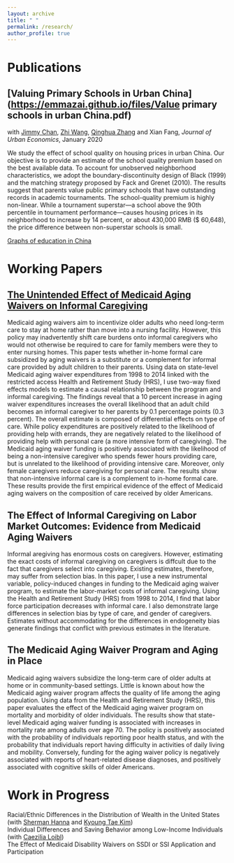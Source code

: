 ```yaml
---
layout: archive
title: " "
permalink: /research/
author_profile: true
---
```


Publications
======
## [Valuing Primary Schools in Urban China](https://emmazai.github.io/files/Value primary schools in urban China.pdf)

with [Jimmy Chan](https://jimmyhingchan.weebly.com/), [Zhi Wang](http://homepage.fudan.edu.cn/wangzhi2013brownecon/), [Qinghua Zhang](http://crm.gsm.pku.edu.cn/psc/CRMPRD/EMPLOYEE/CRM/s/WEBLIB_SPE_ISCT.TZ_SETSPE_ISCRIPT.FieldFormula.IScript_SpecialPages?TZ_SPE_ID=118) and Xian Fang, _Journal of Urban Economics_, January 2020

We study the effect of school quality on housing prices in urban China. Our objective is to provide an estimate of the school quality premium based on the best available data. To account for unobserved neighborhood characteristics, we adopt the boundary-discontinuity design of Black (1999) and the matching strategy proposed by Fack and Grenet (2010). The results suggest that parents value public primary schools that have outstanding records in academic tournaments. The school-quality premium is highly non-linear. While a tournament superstar—a school above the 90th percentile in tournament performance—causes housing prices in its neighborhood to increase by 14 percent, or about 430,000 RMB ($ 60,648), the price difference between non-superstar schools is small.

[Graphs of education in China](https://emmazai.github.io/files/EducationinChina.pdf)


Working Papers
======
## [The Unintended Effect of Medicaid Aging Waivers on Informal Caregiving](https://emmazai.github.io/files/JMP_EmmaZai.pdf)

Medicaid aging waivers aim to incentivize older adults who need long-term care to stay at home rather than move
into a nursing facility. However, this policy may inadvertently shift care burdens onto
informal caregivers who would not otherwise be required to care for family members were
they to enter nursing homes. This paper tests whether in-home formal care subsidized
by aging waivers is a substitute or a complement for informal care provided by adult
children to their parents. Using data on state-level Medicaid aging waiver expenditures
from 1998 to 2014 linked with the restricted access Health and Retirement Study (HRS),
I use two-way fixed effects
models to estimate a causal relationship between the program and informal caregiving.
The findings reveal that a 10 percent increase in aging waiver expenditures increases the
overall likelihood that an adult child becomes an informal caregiver to her parents by 0.1
percentage points (0.3 percent). The overall estimate is composed of differential effects on
type of care. While policy expenditures are positively related to the likelihood
of providing help with errands, they are negatively related to the likelihood of providing
help with personal care (a more intensive form of caregiving). The Medicaid aging waiver
funding is positively associated with the likelihood of being a non-intensive caregiver who spends fewer hours providing care, but is unrelated to the likelihood of providing intensive care. Moreover, only female caregivers reduce caregiving for personal care. The results
show that non-intensive informal care is a complement to in-home formal care. These
results provide the first empirical evidence of the effect of Medicaid aging waivers on the
composition of care received by older Americans.

## The Effect of Informal Caregiving on Labor Market Outcomes: Evidence from Medicaid Aging Waivers 

Informal aregiving has enormous costs on caregivers. However, estimating the exact costs of
informal caregiving on caregivers is diffcult due to the fact that caregivers select into
caregiving. Existing estimates, therefore, may suffer from selection bias. In this paper,
I use a new instrumental variable, policy-induced changes in funding to the Medicaid
aging waiver program, to estimate the labor-market costs of informal caregiving. Using
the Health and Retirement Study (HRS) from 1998 to 2014, I find that labor force
participation decreases with informal care. I also demonstrate large differences in
selection bias by type of care, and gender of caregivers. Estimates without
accommodating for the differences in endogeneity bias generate findings that conflict
with previous estimates in the literature.

## The Medicaid Aging Waiver Program and Aging in Place 

Medicaid aging waivers subsidize the long-term care of older adults at home
or in community-based settings. Little is known about how the Medicaid aging waiver
program affects the quality of life among the aging population. Using data from the
Health and Retirement Study (HRS), this paper evaluates the effect of the Medicaid
aging waiver program on mortality and morbidity of older individuals. The results show that state-level Medicaid aging waiver funding is associated with increases in mortality
rate among adults over age 70. The policy is positively associated with the probability of
individuals reporting poor health status, and with the probability that individuals report
having difficulty in activities of daily living and mobility. Conversely, funding for the aging
waiver policy is negatively associated with reports of heart-related disease diagnoses, and
positively associated with cognitive skills of older Americans.

Work in Progress
======
Racial/Ethnic Differences in the Distribution of Wealth in the United States (with [Sherman Hanna](https://u.osu.edu/hanna.1/) and [Kyoung Tae Kim](http://ktkim.people.ua.edu/)) <br>
Individual Differences and Saving Behavior among Low-Income Individuals (with [Caezilia Loibl](https://ehe.osu.edu/human-sciences/directory/?id=loibl.3)) <br>
The Effect of Medicaid Disability Waivers on SSDI or SSI Application and Participation

